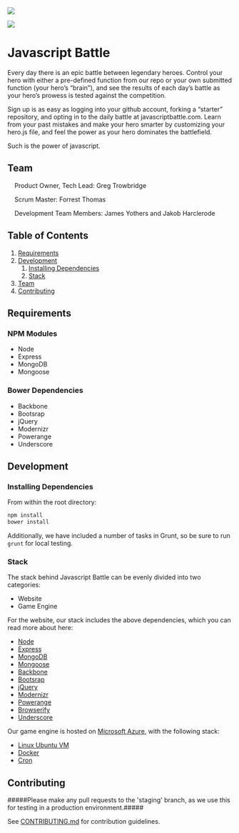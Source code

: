 ![](https://circleci.com/gh/JavascriptBattle/javascript-battle-website.png?circle-token=936dcd0da6a58265e76d86b8d5a6b4abcaaeb985)

![](https://raw.githubusercontent.com/JavascriptBattle/javascript-battle-website/master/public/img/black-knight.png)
# Javascript Battle

Every day there is an epic battle between legendary heroes.  Control your hero with either a pre-defined function from our repo or your own submitted function (your hero’s “brain”), and see the results of each day’s battle as your hero’s prowess is tested against the competition.

Sign up is as easy as logging into your github account, forking a “starter” repository, and opting in to the daily battle at javascriptbattle.com.  Learn from your past mistakes and make your hero smarter by customizing your hero.js file, and feel the power as your hero dominates the battlefield.

Such is the power of javascript.

## Team

&nbsp;&nbsp;&nbsp;&nbsp;Product Owner, Tech Lead: Greg Trowbridge

&nbsp;&nbsp;&nbsp;&nbsp;Scrum Master: Forrest Thomas

&nbsp;&nbsp;&nbsp;&nbsp;Development Team Members: James Yothers and Jakob Harclerode

## Table of Contents

1. [Requirements](#requirements)
2. [Development](#development)
    1. [Installing Dependencies](#installing-dependencies)
    1. [Stack](#stack)
3. [Team](#team)
4. [Contributing](#contributing)


## Requirements
### NPM Modules
- Node 
- Express
- MongoDB
- Mongoose

### Bower Dependencies
- Backbone
- Bootsrap
- jQuery
- Modernizr
- Powerange
- Underscore

## Development

### Installing Dependencies

From within the root directory:

```sh
npm install
bower install
```
Additionally, we have included a number of tasks in Grunt, so be sure to run ```grunt``` for local testing.

### Stack

The stack behind Javascript Battle can be evenly divided into two categories:
- Website
- Game Engine

For the website, our stack includes the above dependencies, which you can read more about here:
- [Node](http://nodejs.org/)
- [Express](http://expressjs.com/)
- [MongoDB](http://www.mongodb.org/)
- [Mongoose](http://mongoosejs.com/)
- [Backbone](http://backbonejs.org/)
- [Bootsrap](http://getbootstrap.com/)
- [jQuery](http://jquery.com/)
- [Modernizr](http://modernizr.com/)
- [Powerange](http://www.jplugins.net/powerange/)
- [Browserify](http://browserify.org/)
- [Underscore](http://underscorejs.org/)

Our game engine is hosted on [Microsoft Azure](https://azure.microsoft.com/en-us/), with the following stack:
- [Linux Ubuntu VM](http://azure.microsoft.com/en-us/documentation/articles/virtual-machines-linux-tutorial/)
- [Docker](https://www.docker.com/)
- [Cron](https://help.ubuntu.com/community/CronHowto)

## Contributing

#####Please make any pull requests to the 'staging' branch, as we use this for testing in a production environment.#####

See [CONTRIBUTING.md](CONTRIBUTING.md) for contribution guidelines.
